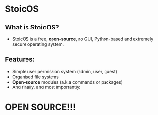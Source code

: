 # StoicOS

## What is StoicOS?
- StoicOS is a free, **open-source**, no GUI, Python-based and extremely secure operating system.
## Features:
- Simple user permission system (admin, user, guest)
- Organised file systems
- **Open-source** modules (a.k.a commands or packages)
- And finally, and most importantly:
# **OPEN SOURCE!!!**
